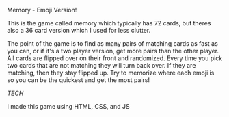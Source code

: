 Memory - Emoji Version!

This is the game called memory which typically has 72 cards, but theres also a 36 card version which I used for less clutter.

The point of the game is to find as many pairs of matching cards as fast as you can, or if it's a two player version, get more pairs than the other player.
All cards are flipped over on their front and randomized. Every time you pick two cards that are not matching they will turn back over. If they are matching, then they stay flipped up. Try to memorize where each emoji is so you can be the quickest and get the most pairs!

_TECH_

I made this game using HTML, CSS, and JS

